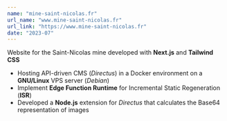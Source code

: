 ```yaml
---
name: "mine-saint-nicolas.fr"
url_name: "www.mine-saint-nicolas.fr"
url_link: "https://www.mine-saint-nicolas.fr"
date: "2023-07"
---
```

Website for the Saint-Nicolas mine developed with **Next.js** and **Tailwind CSS**
- Hosting API-driven CMS (*Directus*) in a Docker environment on a **GNU/Linux** VPS server (*Debian*)
- Implement **Edge Function Runtime** for Incremental Static Regeneration (**ISR**)
- Developed a **Node.js** extension for *Directus* that calculates the Base64 representation of images